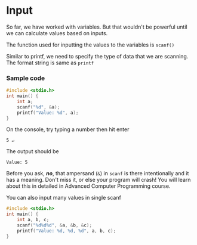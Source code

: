 # Input

So far, we have worked with variables. But that wouldn't be powerful until we can calculate values based on inputs.

The function used for inputting the values to the variables is `scanf()`

Similar to printf, we need to specify the type of data that we are scanning. The format string is same as `printf`

### Sample code

```c
#include <stdio.h>
int main() {
    int a;
    scanf("%d", &a);
    printf("Value: %d", a);
}
```

On the console, try typing a number then hit enter

```
5 ↵
```

The output should be

```
Value: 5
```

Before you ask, ***no***, that ampersand (`&`) in `scanf` is there intentionally and it has a meaning. Don't miss it, or else your program will crash! You will learn about this in detailed in Advanced Computer Programming course.

You can also input many values in single scanf

```c
#include <stdio.h>
int main() {
    int a, b, c;
    scanf("%d%d%d", &a, &b, &c);
    printf("Value: %d, %d, %d", a, b, c);
}
```

